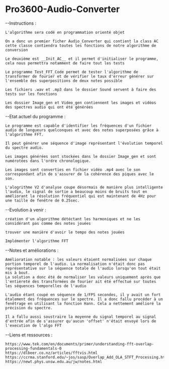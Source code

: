 # Pro3600-Audio-Converter

--Instructions :

    L'algorithme sera codé en programmation orienté objet
    
    On a donc un premier ficher Audio_Converter qui contient la class AC
    cette classe contiendra toutes les fonctions de notre algorithme de conversion

    Le deuxième est __Init_AC__ et il permet d'initialiser le programme, cela nous permettra notamment de faire tout les tests
    
    Le programme Test_FFT_Code permet de tester l'algorithme de transformer de fourier et de vérifier le taux d'erreur générer sur l'ensemble des superpositions de deux notes possible

    Les fichiers .wav et .mp3 dans le dossier Sound servent à faire des tests sur les fonctions
    
    Les dossier Image_gen et Video_gen contiennent les images et vidéos des spectres audio qui ont été générées

--Etat actuel du programme : 

    Le programme est capable d'identifier les fréquences d'un fichier audio de longueurs quelconques et avec des notes superposées grâce à l'algorithme FFT.
    
    Il peut générer une séquence d'image représentant l'évolution temporel du spectre audio.
   
    Les images générées sont stockées dans le dossier Image_gen et sont numérotées dans l'ordre chronologique.
    
    Les images sont converties en fichier vidéo .mp4 avec le son correspondant afin de s'assurer de la cohérence des piques avec le son.
    
    L'alogrithme V2 d'analyse coupe désormais de manière plus intelligente l'audio, le signal de sortie a beaucoup moins de bruits tout en améliorant la résolution fréquentiel qui est maintenant de 4Hz pour une taille de fenêtre de 0.25sec.

--Evolution à venir :

    création d'un algorithme détéctant les harmoniques et ne les considérant pas comme des notes jouées
    
    trouver une manière d'avoir le tempo des notes jouées
    
    Implémenter l'algorithme FFT
    
--Notes et améliorations :
    
    
    Amélioration notable : les valeurs étaient normalisées sur chaque portion temporel de l'audio. La normalisation n'était donc pas représentative sur la séquence totale de l'audio lorsqu'on tout était mis à bout.
    La solution a donc été de normaliser les valeurs uniquement après que l'entièreté des transformées de fourier ait été effectué sur toutes les séquences temporelles de l'audio
    
    L'audio étant coupé en séquence de 1/FPS secondes, il y avait un fort étalement des fréquences sur le spectre. Il a donc fallu procéder à un fenêtrage en utilisant la fonction Hann. Cela a nettement amélioré la précision du spectre.
    
    Il a fallu aussi soustraire la moyenne du signal temporel au signal d'entrée afin de s'assurer qu'aucun 'offset' n'était envoyé lors de l'execution de l'algo FFT
   
--Liens et ressources : 
    
    https://www.tek.com/en/documents/primer/understanding-fft-overlap-processing-fundamentals-0
    https://dlbeer.co.nz/articles/fftvis.html
    https://ccrma.stanford.edu/~jos/sasp/Overlap_Add_OLA_STFT_Processing.html
    https://newt.phys.unsw.edu.au/jw/notes.html
